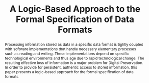 ---
abstract: Processing information stored as data in a specific data format is tightly
  coupled with software implementations that handle necessary elementary processes
  such as reading and writing. These implementations depend on specific technological
  environments and thus age due to rapid technological change. The resulting effective
  loss of information is a major problem for Digital Preservation. In order to provide
  for persistent, authentic access to stored information, this paper presents a logic-based
  approach for the formal specification of data formats.
creators:
- Michael Hartle
- Max Mühlhäuser
- Daniel Schumann
- Arsene Botchak
date: null
document_url: https://services.phaidra.univie.ac.at/api/object/o:294183/download
grand_parent: iPRES
institutions: []
keywords:
- london
landing_page_url: https://phaidra.univie.ac.at/o:294183
language: eng
layout: publication
license: CC BY-SA 3.0 AT
notes_url: null
parent: iPRES 2008
publication_type: paper
size: 79292
slides_url: null
source_name: iPRES
stream_url: null
title: A Logic-Based Approach to the Formal Specification of Data Formats
year: 2008
---